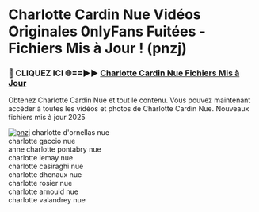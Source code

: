 # Charlotte Cardin Nue Vidéos Originales 0nlyFans Fuitées - Fichiers Mis à Jour ! (pnzj)

<h3>🔴 CLIQUEZ ICI 🌐==►► <a href="https://tinyurl.com/2pmr4ezf" rel="nofollow">Charlotte Cardin Nue Fichiers Mis à Jour</a></h3>

Obtenez Charlotte Cardin Nue et tout le contenu. Vous pouvez maintenant accéder à toutes les vidéos et photos de Charlotte Cardin Nue. Nouveaux fichiers mis à jour 2025

[![pnzj](https://i.imgur.com/6SNvagu.gif)](https://tinyurl.com/2pmr4ezf)
charlotte d'ornellas nue<br>
charlotte gaccio nue<br>
anne charlotte pontabry nue<br>
charlotte lemay nue<br>
charlotte casiraghi nue<br>
charlotte dhenaux nue<br>
charlotte rosier nue<br>
charlotte arnould nue<br>
charlotte valandrey nue